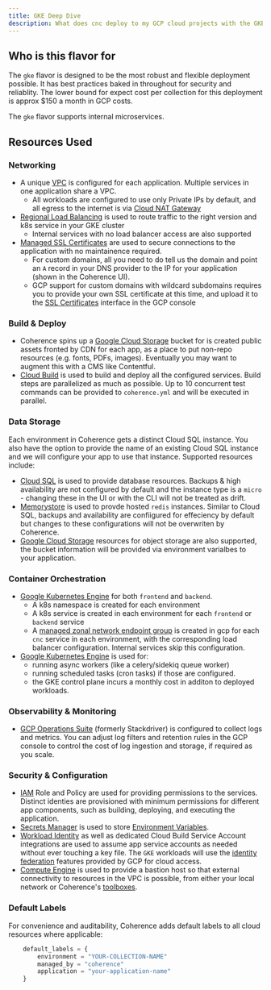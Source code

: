 ```yaml
---
title: GKE Deep Dive
description: What does cnc deploy to my GCP cloud projects with the GKE flavor?
---
```


## Who is this flavor for

The `gke` flavor is designed to be the most robust and flexible deployment possible. It has best practices baked in throughout for security and reliablity. The lower bound for expect cost per collection for this deployment is approx $150 a month in GCP costs.

The `gke` flavor supports internal microservices.

## Resources Used

### Networking
- A unique [VPC](https://cloud.google.com/vpc/docs) is configured for each application. Multiple services in one application share a VPC.
    - All workloads are configured to use only Private IPs by default, and all egress to the internet is via [Cloud NAT Gateway](https://cloud.google.com/nat/docs/overview)
- [Regional Load Balancing](https://cloud.google.com/load-balancing/docs/https) is used to route traffic to the right version and k8s service in your GKE cluster
    - Internal services with no load balancer access are also supported
- [Managed SSL Certificates](https://cloud.google.com/load-balancing/docs/ssl-certificates/google-managed-certs) are used to secure connections to the application with no maintainence required.
    - For custom domains, all you need to do tell us the domain and point an `A` record in your DNS provider to the IP for your application (shown in the Coherence UI).
    - GCP support for custom domains with wildcard subdomains requires you to provide your own SSL certificate at this time, and upload it to the [SSL Certificates](https://cloud.google.com/load-balancing/docs/ssl-certificates) interface in the GCP console

### Build & Deploy
- Coherence spins up a [Google Cloud Storage](https://cloud.google.com/storage/docs) bucket for is created public assets fronted by CDN for each app, as a place to put non-repo resources (e.g. fonts, PDFs, images). Eventually you may want to augment this with a CMS like Contentful.
- [Cloud Build](https://cloud.google.com/build/docs) is used to build and deploy all the configured services. Build steps are parallelized as much as possible. Up to 10 concurrent test commands can be provided to `coherence.yml` and will be executed in parallel.

### Data Storage

Each environment in Coherence gets a distinct Cloud SQL instance. You also have the option to provide the name of an existing Cloud SQL instance and we will configure your app to use that instance. Supported resources include:

- [Cloud SQL](https://cloud.google.com/sql/docs) is used to provide database resources. Backups & high availability are not configured by default and the instance type is a `micro` - changing these in the UI or with the CLI will not be treated as drift.
- [Memorystore](https://cloud.google.com/memorystore/docs/redis) is used to provde hosted `redis` instances. Similar to Cloud SQL, backups and availability are confiigured for effeciency by default but changes to these configurations will not be overwriten by Coherence.
- [Google Cloud Storage](https://cloud.google.com/storage/docs) resources for object storage are also supported, the bucket information will be provided via environment varialbes to your application.

### Container Orchestration

- [Google Kubernetes Engine](https://cloud.google.com/run/docs) for both `frontend` and `backend`. 
    - A k8s namespace is created for each environment
    - A k8s service is created in each environment for each `frontend` or `backend` service
    - A [managed zonal network endpoint group](https://cloud.google.com/kubernetes-engine/docs/how-to/standalone-neg) is created in gcp for each `cnc` service in each environment, with the corresponding load balancer configuration. Internal services skip this configuration.
- [Google Kubernetes Engine](https://cloud.google.com/kubernetes-engine/docs) is used for:
    - running async workers (like a celery/sidekiq queue worker)
    - running scheduled tasks (cron tasks) if those are configured.
    - the GKE control plane incurs a monthly cost in additon to deployed workloads.

### Observability & Monitoring
- [GCP Operations Suite](https://cloud.google.com/stackdriver/docs) (formerly Stackdriver) is configured to collect logs and metrics. You can adjust log filters and retention rules in the GCP console to control the cost of log ingestion and storage, if required as you scale.

### Security & Configuration
- [IAM](https://cloud.google.com/iam) Role and Policy are used for providing permissions to the services. Distinct identies are provisioned with minimum permissions for different app components, such as building, deploying, and executing the application.
- [Secrets Manager](https://cloud.google.com/secret-manager/docs) is used to store [Environment Variables](/docs/reference/environment-variables).
- [Workload Identity](https://cloud.google.com/kubernetes-engine/docs/how-to/workload-identity) as well as dedicated Cloud Build Service Account integrations are used to assume app service accounts as needed without ever touching a key file. The `GKE` workloads will use the [identity federation](https://cloud.google.com/kubernetes-engine/docs/how-to/workload-identity) features provided by GCP for cloud access.
- [Compute Engine](https://cloud.google.com/compute/docs) is used to provide a bastion host so that external connectivity to resources in the VPC is possible, from either your local network or Coherence's [toolboxes](/docs/reference/toolbox).

### Default Labels

For convenience and auditability, Coherence adds default labels to all cloud resources where applicable:
```terraform
    default_labels = {
        environment = "YOUR-COLLECTION-NAME"
        managed_by = "coherence"
        application = "your-application-name"
    }
```
